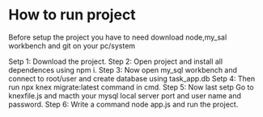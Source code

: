 # How to run project 

Before setup the project you have to need download node,my_sal workbench and git on your pc/system

Setp 1: Download the project. 
Step 2: Open project and install all dependences using npm i.
Step 3: Now open my_sql workbench and connect to root/user and create database using task_app.db 
Setp 4: Then run npx knex migrate:latest command in cmd.
Step 5: Now last setp Go to knexfile.js and macth your mysql local server port and user name and password.
Step 6: Write a command node app.js and run the project.
